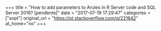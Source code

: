 +++
title = "How to add parameters to Arules in R Server code and SQL Server 2016? [pendente]"
date = "2017-07-19 17:29:47"
categories = ["sopt"]
original_url = "https://pt.stackoverflow.com/q/221642"
at_home="no"
+++

